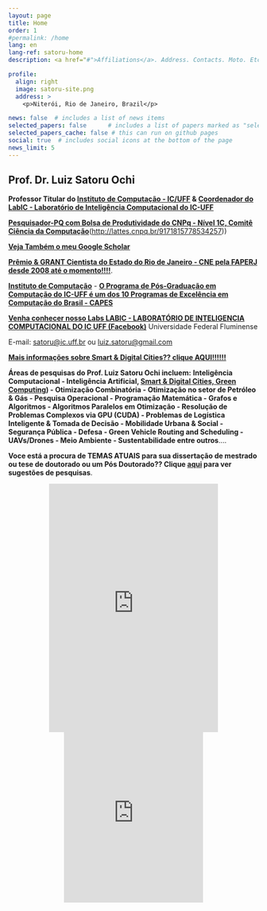 ```yaml
---
layout: page
title: Home
order: 1
#permalink: /home
lang: en
lang-ref: satoru-home
description: <a href="#">Affiliations</a>. Address. Contacts. Moto. Etc.

profile:
  align: right
  image: satoru-site.png
  address: >
    <p>Niterói, Rio de Janeiro, Brazil</p>

news: false  # includes a list of news items
selected_papers: false      # includes a list of papers marked as "selected={true}" (only run locally!)
selected_papers_cache: false # this can run on github pages
social: true  # includes social icons at the bottom of the page
news_limit: 5
---
```


## Prof. Dr. Luiz Satoru Ochi


 **Professor Titular do [Instituto de Computação - IC/UFF](http://www.ic.uff.br) & [Coordenador do LabIC - Laboratório de Inteligência Computacional do IC-UFF](https://www.facebook.com/groups/588329561328235)**
 
 [**Pesquisador-PQ com Bolsa de Produtividade do CNPq - Nível 1C, Comitê Ciência da Computação**]([http://lattes.cnpq.br/9171815778534257)(http://lattes.cnpq.br/9171815778534257)) 

 [**Veja Também o meu Google Scholar**](https://scholar.google.com/citations?hl=pt-BR&user=w3KB2MoAAAAJ)

 [**Prêmio & GRANT Cientista do Estado do Rio de Janeiro - CNE pela FAPERJ desde 2008 até o momento!!!!**](http://www.faperj.br). 

[**Instituto de Computação**](http://www.ic.uff.br) - [**O Programa de Pós-Graduação em Computação do IC-UFF é um dos 10 Programas de Excelência em Computação do Brasil - CAPES**](http://www.ic.uff.br/PosGraduacao/coordenacao.php) 


[**Venha  conhecer nosso Labs LABIC - LABORATÓRIO DE INTELIGENCIA COMPUTACIONAL DO IC UFF (Facebook)**](https://www.facebook.com/groups/588329561328235)
Universidade Federal Fluminense

E-mail: [satoru@ic.uff.br](mailto:satoru@ic.uff.br) ou [luiz.satoru@gmail.com](mailto:luiz.satoru@gmail.com)
 
[**Mais informações sobre Smart & Digital Cities?? clique AQUI!!!!!!**](https://creating.city/)


 **Áreas de pesquisas do Prof. Luiz Satoru Ochi incluem:** **Inteligência Computacional - Inteligência Artificial, [Smart & Digital Cities, Green Computing](https://creating.city)) - Otimização Combinatória - Otimização no setor de Petróleo & Gás - Pesquisa Operacional - Programação Matemática - Grafos e Algoritmos - Algoritmos Paralelos em Otimização - Resolução de Problemas Complexos via GPU (CUDA) - Problemas de Logística Inteligente & Tomada de Decisão - Mobilidade Urbana & Social - Segurança Pública - Defesa - Green Vehicle Routing and Scheduling - UAVs/Drones - Meio Ambiente - Sustentabilidade  entre outros**....

 **Voce está a procura de TEMAS ATUAIS para sua dissertação de mestrado ou tese de doutorado ou um Pós Doutorado?? Clique [aqui](/temas) para ver sugestões de pesquisas**.
<center>
<iframe src="https://www.facebook.com/plugins/page.php?href=https%3A%2F%2Fwww.facebook.com%2Fsatoruff%2F&tabs=timeline&width=340&height=500&small_header=false&adapt_container_width=true&hide_cover=false&show_facepile=true&appId=3595628487161789" width="340" height="500" style="border:none;overflow:hidden" scrolling="no" frameborder="0" allowfullscreen="true" allow="autoplay; clipboard-write; encrypted-media; picture-in-picture; web-share"></iframe>

<iframe src="https://www.facebook.com/plugins/group.php?href=https%3A%2F%2Fwww.facebook.com%2Fgroups%2F588329561328235&width=280&show_metadata=true&appId=3595628487161789&height=343" width="280" height="343" style="border:none;overflow:hidden" scrolling="no" frameborder="0" allowfullscreen="true" allow="autoplay; clipboard-write; encrypted-media; picture-in-picture; web-share"></iframe>


</center>
